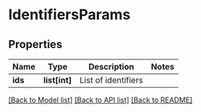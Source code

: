 # IdentifiersParams

## Properties
Name | Type | Description | Notes
------------ | ------------- | ------------- | -------------
**ids** | **list[int]** | List of identifiers | 

[[Back to Model list]](../README.md#documentation-for-models) [[Back to API list]](../README.md#documentation-for-api-endpoints) [[Back to README]](../README.md)


